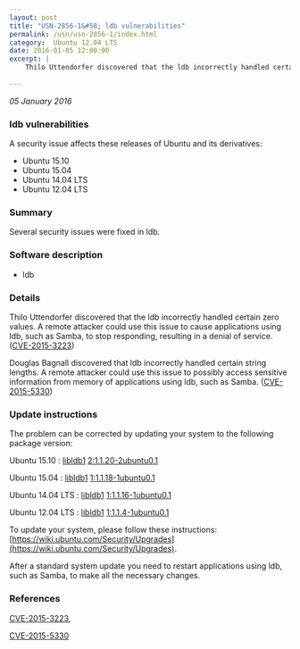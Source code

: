 ```yaml
---
layout: post
title: "USN-2856-1&#58; ldb vulnerabilities"
permalink: /usn/usn-2856-1/index.html
category:  Ubuntu 12.04 LTS
date: 2016-01-05 12:00:00
excerpt: |
    Thilo Uttendorfer discovered that the ldb incorrectly handled certain zero values. A remote attacker could use this issue to cause applications using ldb, such as Samba, to stop responding, resulting in a denial of service. ([CVE-2015-3223](http://people.ubuntu.com/~ubuntu-security/cve/CVE-2015-3223))
    
--- 
```

 
 

*05 January 2016*

### ldb vulnerabilities

A security issue affects these releases of Ubuntu and its derivatives:

* Ubuntu 15.10
* Ubuntu 15.04
* Ubuntu 14.04 LTS
* Ubuntu 12.04 LTS

### Summary

Several security issues were fixed in ldb. 

### Software description

* ldb 

### Details

Thilo Uttendorfer discovered that the ldb incorrectly handled certain zero values. A remote attacker could use this issue to cause applications using ldb, such as Samba, to stop responding, resulting in a denial of service. ([CVE-2015-3223](http://people.ubuntu.com/~ubuntu-security/cve/CVE-2015-3223))

Douglas Bagnall discovered that ldb incorrectly handled certain string lengths. A remote attacker could use this issue to possibly access sensitive information from memory of applications using ldb, such as Samba. ([CVE-2015-5330](http://people.ubuntu.com/~ubuntu-security/cve/CVE-2015-5330)) 

### Update instructions

The problem can be corrected by updating your system to the following package version:

Ubuntu 15.10
 : [libldb1](https://launchpad.net/ubuntu/+source/ldb) <span> [2:1.1.20-2ubuntu0.1](https://launchpad.net/ubuntu/+source/ldb/2:1.1.20-2ubuntu0.1) </span> 

Ubuntu 15.04
 : [libldb1](https://launchpad.net/ubuntu/+source/ldb) <span> [1:1.1.18-1ubuntu0.1](https://launchpad.net/ubuntu/+source/ldb/1:1.1.18-1ubuntu0.1) </span> 

Ubuntu 14.04 LTS
 : [libldb1](https://launchpad.net/ubuntu/+source/ldb) <span> [1:1.1.16-1ubuntu0.1](https://launchpad.net/ubuntu/+source/ldb/1:1.1.16-1ubuntu0.1) </span> 

Ubuntu 12.04 LTS
 : [libldb1](https://launchpad.net/ubuntu/+source/ldb) <span> [1:1.1.4-1ubuntu0.1](https://launchpad.net/ubuntu/+source/ldb/1:1.1.4-1ubuntu0.1) </span> 

To update your system, please follow these instructions: [https://wiki.ubuntu.com/Security/Upgrades](https://wiki.ubuntu.com/Security/Upgrades).

After a standard system update you need to restart applications using ldb, such as Samba, to make all the necessary changes. 

### References

 
 [CVE-2015-3223](http://people.ubuntu.com/~ubuntu-security/cve/CVE-2015-3223), 

 [CVE-2015-5330](http://people.ubuntu.com/~ubuntu-security/cve/CVE-2015-5330)
 


